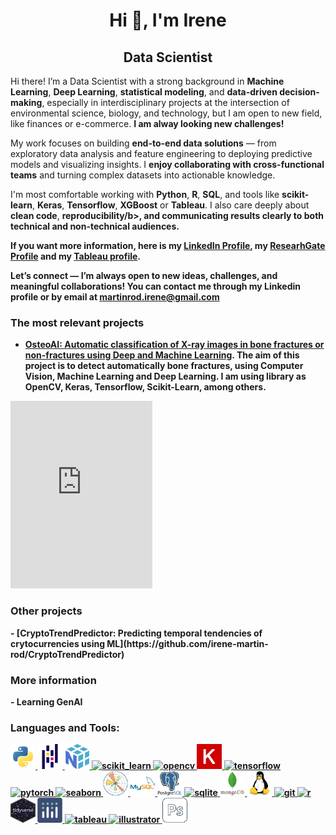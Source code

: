 <h1 align="center">Hi 👋, I'm Irene</h1>
<h2 align="center">Data Scientist</h2>

Hi there! I’m a Data Scientist with a strong background in <b>Machine Learning</b>, <b>Deep Learning</b>, <b>statistical modeling</b>, and <b>data-driven decision-making</b>, especially in interdisciplinary projects at the intersection of environmental science, biology, and technology, but I am open to new field, like finances or e-commerce. <b>I am alway looking new challenges!</b>

My work focuses on building <b>end-to-end data solutions</b> — from exploratory data analysis and feature engineering to deploying predictive models and visualizing insights. I <b>enjoy collaborating with cross-functional teams</b> and turning complex datasets into actionable knowledge. 

I'm most comfortable working with <b>Python</b>, <b>R</b>, <b>SQL</b>, and tools like <b>scikit-learn</b>, <b>Keras</b>, <b>Tensorflow</b>, <b>XGBoost</b> or <b>Tableau</b>. I also care deeply about <b>clean code</b>, <b>reproducibility/b>, and <b>communicating results</b> clearly to both technical and non-technical audiences.

If you want more information, here is my [LinkedIn Profile](https://www.linkedin.com/in/irenemartin-rodriguez/), my [ResearhGate Profile](https://www.researchgate.net/profile/Irene-Martin-Rodriguez) and my [Tableau profile](https://public.tableau.com/app/profile/irene.mart.n.rodr.guez/vizzes).

Let’s connect — I’m always open to new ideas, challenges, and meaningful collaborations! You can contact me through my Linkedin profile or by email at **martinrod.irene@gmail.com**

<h3>The most relevant projects</h3>

- [OsteoAI: Automatic classification of X-ray images in bone fractures or non-fractures using Deep and Machine Learning](https://github.com/irene-martin-rod/OsteoAI). The aim of this project is to **detect automatically bone fractures**, using **Computer Vision, Machine Learning and Deep Learning**. I am using library as OpenCV, Keras, Tensorflow, Scikit-Learn, among others. 

<p align="left">
  <iframe width="45%" height="300" src="https://www.youtube.com/embed/6biwDwJbPTM" 
    title="YouTube video player" frameborder="0" 
    allow="accelerometer; autoplay; clipboard-write; encrypted-media; gyroscope; picture-in-picture; web-share" 
    allowfullscreen>
  </iframe>
</p>

<h3>Other projects</h3>
- [CryptoTrendPredictor: Predicting temporal tendencies of crytocurrencies using ML](https://github.com/irene-martin-rod/CryptoTrendPredictor)

<h3>More information</h3>
- Learning GenAI

<h3>Languages and Tools:</h3>
<p align="left">
  <a href="https://www.python.org" target="_blank" rel="noreferrer">
    <img src="https://raw.githubusercontent.com/devicons/devicon/master/icons/python/python-original.svg" alt="python" width="40" height="40"/>
  </a>
  <a href="https://pandas.pydata.org/" target="_blank" rel="noreferrer">
    <img src="https://raw.githubusercontent.com/devicons/devicon/2ae2a900d2f041da66e950e4d48052658d850630/icons/pandas/pandas-original.svg" alt="pandas" width="40" height="40"/>
  </a>
  <a href="https://numpy.org/" target="_blank" rel="noreferrer">
    <img src="https://raw.githubusercontent.com/devicons/devicon/master/icons/numpy/numpy-original.svg" alt="numpy" width="40" height="40"/>
  </a>
  <a href="https://scikit-learn.org/" target="_blank" rel="noreferrer">
    <img src="https://upload.wikimedia.org/wikipedia/commons/0/05/Scikit_learn_logo_small.svg" alt="scikit_learn" width="40" height="40"/>
  </a>
  <a href="https://opencv.org/" target="_blank" rel="noreferrer">
    <img src="https://www.vectorlogo.zone/logos/opencv/opencv-icon.svg" alt="opencv" width="40" height="40"/>
  </a>
  <a href="https://keras.io/" target="_blank" rel="noreferrer">
    <img src="https://raw.githubusercontent.com/devicons/devicon/master/icons/keras/keras-original.svg" alt="keras" width="40" height="40"/>
  </a>
  <a href="https://www.tensorflow.org" target="_blank" rel="noreferrer">
    <img src="https://www.vectorlogo.zone/logos/tensorflow/tensorflow-icon.svg" alt="tensorflow" width="40" height="40"/>
  </a>
  <a href="https://pytorch.org/" target="_blank" rel="noreferrer">
    <img src="https://www.vectorlogo.zone/logos/pytorch/pytorch-icon.svg" alt="pytorch" width="40" height="40"/>
  </a>
  <a href="https://seaborn.pydata.org/" target="_blank" rel="noreferrer">
    <img src="https://seaborn.pydata.org/_images/logo-mark-lightbg.svg" alt="seaborn" width="40" height="40"/>
  </a>
  <a href="https://matplotlib.org/" target="_blank" rel="noreferrer">
    <img src="https://raw.githubusercontent.com/devicons/devicon/master/icons/matplotlib/matplotlib-original.svg" alt="matplotlib" width="40" height="40"/>
  </a>
  <a href="https://www.mysql.com/" target="_blank" rel="noreferrer">
    <img src="https://raw.githubusercontent.com/devicons/devicon/master/icons/mysql/mysql-original-wordmark.svg" alt="mysql" width="40" height="40"/>
  </a>
  <a href="https://www.postgresql.org" target="_blank" rel="noreferrer">
    <img src="https://raw.githubusercontent.com/devicons/devicon/master/icons/postgresql/postgresql-original-wordmark.svg" alt="postgresql" width="40" height="40"/>
  </a>
  <a href="https://www.sqlite.org/" target="_blank" rel="noreferrer">
    <img src="https://www.vectorlogo.zone/logos/sqlite/sqlite-icon.svg" alt="sqlite" width="40" height="40"/>
  </a>
  <a href="https://www.mongodb.com/" target="_blank" rel="noreferrer">
    <img src="https://raw.githubusercontent.com/devicons/devicon/master/icons/mongodb/mongodb-original-wordmark.svg" alt="mongodb" width="40" height="40"/>
  </a>
  <a href="https://www.linux.org/" target="_blank" rel="noreferrer">
    <img src="https://raw.githubusercontent.com/devicons/devicon/master/icons/linux/linux-original.svg" alt="linux" width="40" height="40"/>
  </a>
  <a href="https://git-scm.com/" target="_blank" rel="noreferrer">
    <img src="https://www.vectorlogo.zone/logos/git-scm/git-scm-icon.svg" alt="git" width="40" height="40"/>
  </a>
  <a href="https://www.r-project.org/" target="_blank" rel="noreferrer">
    <img src="https://www.r-project.org/logo/Rlogo.png" alt="r" width="40" height="40"/>
  </a>
  <a href="https://dplyr.tidyverse.org/" target="_blank" rel="noreferrer">
    <img src="https://github.com/tidyverse/tidyverse/raw/main/man/figures/logo.png" alt="dplyr" width="40" height="40"/>
  </a>
  <a href="https://plotly.com/" target="_blank" rel="noreferrer">
    <img src="https://raw.githubusercontent.com/devicons/devicon/master/icons/plotly/plotly-original.svg" alt="plotly" width="40" height="40"/>
  </a>
  <a href="https://www.tableau.com/" target="_blank" rel="noreferrer">
    <img src="https://github.com/gilbarbara/logos/blob/main/logos/tableau-icon.svg" alt="tableau" width="40" height="40"/>
  </a>
  <a href="https://www.adobe.com/in/products/illustrator.html" target="_blank" rel="noreferrer">
    <img src="https://www.vectorlogo.zone/logos/adobe_illustrator/adobe_illustrator-icon.svg" alt="illustrator" width="40" height="40"/>
  </a>
  <a href="https://www.photoshop.com/en" target="_blank" rel="noreferrer">
    <img src="https://raw.githubusercontent.com/devicons/devicon/master/icons/photoshop/photoshop-line.svg" alt="photoshop" width="40" height="40"/>
  </a>
</p>
